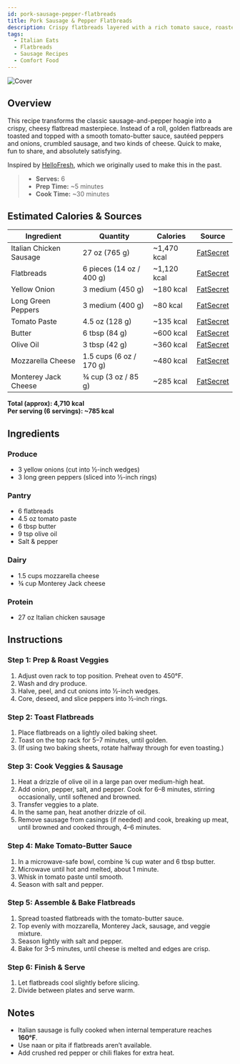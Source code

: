 ```yaml
---
id: pork-sausage-pepper-flatbreads
title: Pork Sausage & Pepper Flatbreads
description: Crispy flatbreads layered with a rich tomato sauce, roasted peppers and onions, savory Italian sausage, and a melty blend of mozzarella and Monterey Jack cheese.
tags:
  - Italian Eats
  - Flatbreads
  - Sausage Recipes
  - Comfort Food
---
```


![Cover](/img/italian_eats/pork_sausage_pepper_flatbreads/cover.png)

## Overview

This recipe transforms the classic sausage-and-pepper hoagie into a crispy, cheesy flatbread masterpiece. Instead of a roll, golden flatbreads are toasted and topped with a smooth tomato-butter sauce, sautéed peppers and onions, crumbled sausage, and two kinds of cheese. Quick to make, fun to share, and absolutely satisfying.

Inspired by [HelloFresh], which we originally used to make this in the past.

> - **Serves:** 6
> - **Prep Time:** ~5 minutes
> - **Cook Time:** ~30 minutes

## Estimated Calories & Sources

| **Ingredient**          | **Quantity**             | **Calories** | **Source**                                                                                        |
| ----------------------- | ------------------------ | ------------ | ------------------------------------------------------------------------------------------------- |
| Italian Chicken Sausage | 27 oz (765 g)            | ~1,470 kcal  | [FatSecret](https://www.fatsecret.com/calories-nutrition/generic/chicken-sausage?portionid=32172) |
| Flatbreads              | 6 pieces (14 oz / 400 g) | ~1,120 kcal  | [FatSecret](https://www.fatsecret.com/calories-nutrition/usda/flatbread)                          |
| Yellow Onion            | 3 medium (450 g)         | ~180 kcal    | [FatSecret](https://www.fatsecret.com/calories-nutrition/usda/onions)                             |
| Long Green Peppers      | 3 medium (400 g)         | ~80 kcal     | [FatSecret](https://www.fatsecret.com/calories-nutrition/usda/peppers-green)                      |
| Tomato Paste            | 4.5 oz (128 g)           | ~135 kcal    | [FatSecret](https://www.fatsecret.com/calories-nutrition/usda/tomato-paste)                       |
| Butter                  | 6 tbsp (84 g)            | ~600 kcal    | [FatSecret](https://www.fatsecret.com/calories-nutrition/usda/butter-salted)                      |
| Olive Oil               | 3 tbsp (42 g)            | ~360 kcal    | [FatSecret](https://www.fatsecret.com/calories-nutrition/generic/olive-oil)                       |
| Mozzarella Cheese       | 1.5 cups (6 oz / 170 g)  | ~480 kcal    | [FatSecret](https://www.fatsecret.com/calories-nutrition/generic/mozzarella-cheese)               |
| Monterey Jack Cheese    | ¾ cup (3 oz / 85 g)      | ~285 kcal    | [FatSecret](https://www.fatsecret.com/calories-nutrition/usda/monterey-jack-cheese)               |

**Total (approx): 4,710 kcal**  
**Per serving (6 servings): ~785 kcal**

## Ingredients

### Produce

- 3 yellow onions (cut into ½-inch wedges)
- 3 long green peppers (sliced into ½-inch rings)

### Pantry

- 6 flatbreads
- 4.5 oz tomato paste
- 6 tbsp butter
- 9 tsp olive oil
- Salt & pepper

### Dairy

- 1.5 cups mozzarella cheese
- ¾ cup Monterey Jack cheese

### Protein

- 27 oz Italian chicken sausage

## Instructions

### Step 1: Prep & Roast Veggies

1. Adjust oven rack to top position. Preheat oven to 450°F.
2. Wash and dry produce.
3. Halve, peel, and cut onions into ½-inch wedges.
4. Core, deseed, and slice peppers into ½-inch rings.

### Step 2: Toast Flatbreads

1. Place flatbreads on a lightly oiled baking sheet.
2. Toast on the top rack for 5–7 minutes, until golden.
3. (If using two baking sheets, rotate halfway through for even toasting.)

### Step 3: Cook Veggies & Sausage

1. Heat a drizzle of olive oil in a large pan over medium-high heat.
2. Add onion, pepper, salt, and pepper. Cook for 6–8 minutes, stirring occasionally, until softened and browned.
3. Transfer veggies to a plate.
4. In the same pan, heat another drizzle of oil.
5. Remove sausage from casings (if needed) and cook, breaking up meat, until browned and cooked through, 4–6 minutes.

### Step 4: Make Tomato-Butter Sauce

1. In a microwave-safe bowl, combine ¾ cup water and 6 tbsp butter.
2. Microwave until hot and melted, about 1 minute.
3. Whisk in tomato paste until smooth.
4. Season with salt and pepper.

### Step 5: Assemble & Bake Flatbreads

1. Spread toasted flatbreads with the tomato-butter sauce.
2. Top evenly with mozzarella, Monterey Jack, sausage, and veggie mixture.
3. Season lightly with salt and pepper.
4. Bake for 3–5 minutes, until cheese is melted and edges are crisp.

### Step 6: Finish & Serve

1. Let flatbreads cool slightly before slicing.
2. Divide between plates and serve warm.

## Notes

- Italian sausage is fully cooked when internal temperature reaches **160°F**.
- Use naan or pita if flatbreads aren’t available.
- Add crushed red pepper or chili flakes for extra heat.

[HelloFresh]: https://www.hellofresh.com/recipes/pork-sausage-pepper-flatbreads-6513201c3cb5229806dac61d
